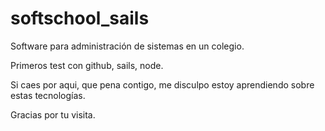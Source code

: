 softschool_sails
================

Software para administración de sistemas en un colegio.

Primeros test con github, sails, node.

Si caes por aqui, que pena contigo, me disculpo estoy aprendiendo sobre estas tecnologías.

Gracias por tu visita.
